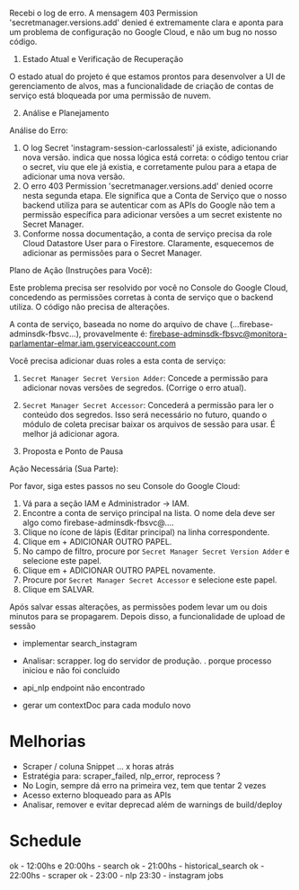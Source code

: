 Recebi o log de erro. A mensagem 403 Permission 'secretmanager.versions.add' denied é extremamente clara e aponta para um problema de configuração no Google Cloud, e não um bug no nosso código.

  1. Estado Atual e Verificação de Recuperação

  O estado atual do projeto é que estamos prontos para desenvolver a UI de gerenciamento de alvos, mas a funcionalidade de criação de contas de serviço   está bloqueada por uma permissão de nuvem.

  2. Análise e Planejamento

  Análise do Erro:

   1. O log Secret 'instagram-session-carlossalesti' já existe, adicionando nova versão. indica que nossa lógica está correta: o código tentou criar o
      secret, viu que ele já existia, e corretamente pulou para a etapa de adicionar uma nova versão.
   2. O erro 403 Permission 'secretmanager.versions.add' denied ocorre nesta segunda etapa. Ele significa que a Conta de Serviço que o nosso backend
      utiliza para se autenticar com as APIs do Google não tem a permissão específica para adicionar versões a um secret existente no Secret Manager.
   3. Conforme nossa documentação, a conta de serviço precisa da role Cloud Datastore User para o Firestore. Claramente, esquecemos de adicionar as
      permissões para o Secret Manager.

  Plano de Ação (Instruções para Você):

  Este problema precisa ser resolvido por você no Console do Google Cloud, concedendo as permissões corretas à conta de serviço que o backend utiliza.
  O código não precisa de alterações.

  A conta de serviço, baseada no nome do arquivo de chave (...firebase-adminsdk-fbsvc...), provavelmente é:
  firebase-adminsdk-fbsvc@monitora-parlamentar-elmar.iam.gserviceaccount.com

  Você precisa adicionar duas roles a esta conta de serviço:

   1. `Secret Manager Secret Version Adder`: Concede a permissão para adicionar novas versões de segredos. (Corrige o erro atual).
   2. `Secret Manager Secret Accessor`: Concederá a permissão para ler o conteúdo dos segredos. Isso será necessário no futuro, quando o módulo de coleta
      precisar baixar os arquivos de sessão para usar. É melhor já adicionar agora.

  3. Proposta e Ponto de Pausa

  Ação Necessária (Sua Parte):

  Por favor, siga estes passos no seu Console do Google Cloud:

   1. Vá para a seção IAM e Administrador -> IAM.
   2. Encontre a conta de serviço principal na lista. O nome dela deve ser algo como firebase-adminsdk-fbsvc@....
   3. Clique no ícone de lápis (Editar principal) na linha correspondente.
   4. Clique em + ADICIONAR OUTRO PAPEL.
   5. No campo de filtro, procure por `Secret Manager Secret Version Adder` e selecione este papel.
   6. Clique em + ADICIONAR OUTRO PAPEL novamente.
   7. Procure por `Secret Manager Secret Accessor` e selecione este papel.
   8. Clique em SALVAR.

  Após salvar essas alterações, as permissões podem levar um ou dois minutos para se propagarem. Depois disso, a funcionalidade de upload de sessão


* implementar search_instagram
* Analisar: scrapper. log do servidor de produção. . porque processo iniciou e não foi concluido
* api_nlp  endpoint não encontrado

* gerar um contextDoc para cada modulo novo

# Melhorias
* Scraper / coluna Snippet ... x horas atrás
* Estratégia para:  scraper_failed, nlp_error, reprocess ? 
* No Login, sempre dá erro na primeira vez, tem que tentar 2 vezes
* Acesso externo bloqueado para as APIs
* Analisar, remover e evitar deprecad além de warnings de build/deploy

# Schedule
ok - 12:00hs e 20:00hs  - search
ok - 21:00hs            - historical_search
ok - 22:00hs            - scraper
ok - 23:00              - nlp
23:30 - instagram jobs